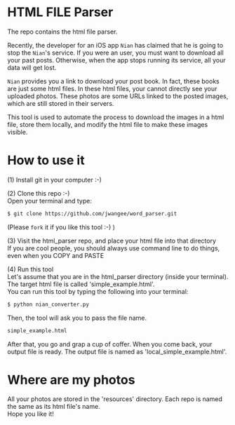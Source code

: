 # HTML FILE Parser
The repo contains the html file parser.<br>

Recently, the developer for an iOS app `Nian` has claimed that he is going to stop the `Nian`'s service. If you were an user, you must want to download all your past posts. Otherwise, when the app stops running its service, all your data will get lost.<br>

`Nian` provides you a link to download your post book. In fact, these books are just some html files. In these html files, your cannot directly see your uploaded photos. These photos are some URLs linked to the posted images, which are still stored in their servers.<br>

This tool is used to automate the process to download the images in a html file, store them locally, and modify the html file to make these images visible.<br>

# How to use it
(1) Install git in your computer :-)<br>

(2) Clone this repo :-)<br>
Open your terminal and type:<br>
```bash
$ git clone https://github.com/jwangee/word_parser.git
```
(Please `fork` it if you like this tool :-) )<br>

(3) Visit the html_parser repo, and place your html file into that directory<br>
If you are cool people, you should always use command line to do things, even when you COPY and PASTE<br>

(4) Run this tool<br>
Let's assume that you are in the html_parser directory (inside your terminal). The target html file is called 'simple\_example.html'.<br>
You can run this tool by typing the following into your terminal:<br>
```bash
$ python nian_converter.py
```
Then, the tool will ask you to pass the file name.<br>
```bash
simple_example.html
```
After that, you go and grap a cup of coffer. When you come back, your output file is ready. The output file is named as 'local_simple\_example.html'.<br>

# Where are my photos
All your photos are stored in the 'resources' directory. Each repo is named the same as its html file's name.<br>
Hope you like it!